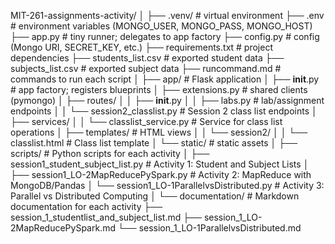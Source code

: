 MIT-261-assignments-activity/
│
├── .venv/                         # virtual environment
├── .env                           # environment variables (MONGO_USER, MONGO_PASS, MONGO_HOST)
├── app.py                         # tiny runner; delegates to app factory
├── config.py                      # config (Mongo URI, SECRET_KEY, etc.)
├── requirements.txt               # project dependencies
├── students_list.csv              # exported student data
├── subjects_list.csv             # exported subject data
├── runcommand.md                 # commands to run each script
│
├── app/                          # Flask application
│   ├── __init__.py               # app factory; registers blueprints
│   ├── extensions.py             # shared clients (pymongo)
│   ├── routes/
│   │   ├── __init__.py
│   │   ├── labs.py               # lab/assignment endpoints
│   │   └── session2_classlist.py  # Session 2 class list endpoints
│   ├── services/
│   │   └── classlist_service.py  # Service for class list operations
│   ├── templates/                # HTML views
│   │   └── session2/
│   │       └── classlist.html      # Class list template
│   └── static/                   # static assets
│
├── scripts/                      # Python scripts for each activity
│   ├── session1_student_subject_list.py      # Activity 1: Student and Subject Lists
│   ├── session1_LO-2MapReducePySpark.py      # Activity 2: MapReduce with MongoDB/Pandas
│   └── session1_LO-1ParallelvsDistributed.py # Activity 3: Parallel vs Distributed Computing
│
└── documentation/                # Markdown documentation for each activity
    ├── session_1_studentlist_and_subject_list.md
    ├── session_1_LO-2MapReducePySpark.md
    └── session_1_LO-1ParallelvsDistributed.md
